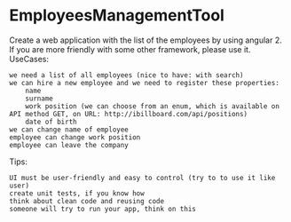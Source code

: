 # EmployeesManagementTool



Create a web application with the list of the employees by using angular 2. If you are more friendly with some other framework, please use it.
UseCases:

    we need a list of all employees (nice to have: with search)
    we can hire a new employee and we need to register these properties:
        name
        surname
        work position (we can choose from an enum, which is available on API method GET, on URL: http://ibillboard.com/api/positions)
        date of birth
    we can change name of employee
    employee can change work position
    employee can leave the company

Tips:

    UI must be user-friendly and easy to control (try to to use it like user)
    create unit tests, if you know how
    think about clean code and reusing code
    someone will try to run your app, think on this


